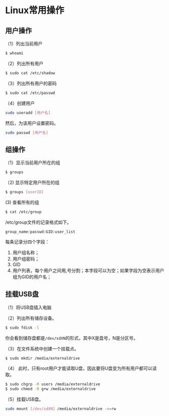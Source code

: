 # Linux常用操作

## 用户操作

（1）列出当前用户

```bash
$ whoami
```

（2）列出所有用户

```bash
$ sudo cat /etc/shadow
```

（3）列出所有用户的密码

```bash
$ sudo cat /etc/passwd
```

（4）创建用户

```bash
sudo useradd [用户名]
```
然后，为该用户设置密码。

```bash
sudo passwd [用户名] 
```
## 组操作

（1）显示当前用户所在的组

```bash
$ groups
```

（2) 显示特定用户所在的组

```bash
$ groups [userID]
```

(3) 查看所有的组

```bash
$ cat /etc/group
```

/etc/group文件的记录格式如下。

```
group_name:passwd:GID:user_list
```

每条记录分四个字段：

1. 用户组名称；
2. 用户组密码；
3. GID
4. 用户列表，每个用户之间用,号分割；本字段可以为空；如果字段为空表示用户组为GID的用户名；

## 挂载USB盘

（1）将USB盘插入电脑

（2）列出所有储存设备。
```bash
$ sudo fdisk -l
```
你会看到储存盘都是`/dev/sdXN`的形式，其中X是盘号，N是分区号。

（3）在文件系统中创建一个挂载点。
```bash
$ sudo mkdir /media/externaldrive
```

（4） 此时，只有root用户才能读取U盘，因此要将U盘变为所有用户都可以读取。

```bash
$ sudo chgrp -R users /media/externaldrive
$ sudo chmod -R g+w /media/externaldrive
```

（5）挂载USB盘。

```bash
sudo mount [/dev/sdXN] /media/externaldrive -o=rw
```
